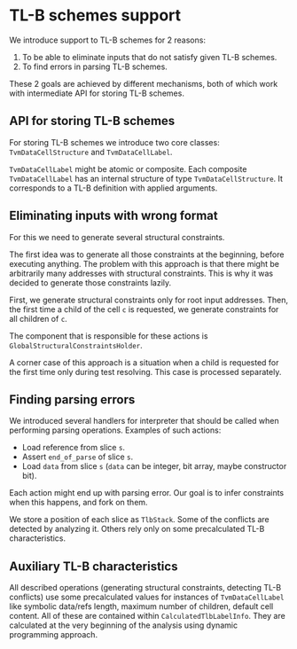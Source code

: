 # TL-B schemes support

We introduce support to TL-B schemes for 2 reasons:

1. To be able to eliminate inputs that do not satisfy given TL-B schemes.
2. To find errors in parsing TL-B schemes.

These 2 goals are achieved by different mechanisms, both of which work with intermediate API for storing TL-B schemes.

## API for storing TL-B schemes

For storing TL-B schemes we introduce two core classes: `TvmDataCellStructure` and `TvmDataCellLabel`.

`TvmDataCellLabel` might be atomic or composite. Each composite `TvmDataCellLabel` has an internal structure of type `TvmDataCellStructure`. It corresponds to a TL-B definition with applied arguments.

## Eliminating inputs with wrong format

For this we need to generate several structural constraints.

The first idea was to generate all those constraints at the beginning, before executing anything. The problem with this approach is that there might be arbitrarily many addresses with structural constraints. This is why it was decided to generate those constraints lazily.

First, we generate structural constraints only for root input addresses. Then, the first time a child of the cell `c` is requested, we generate constraints for all children of `c`.

The component that is responsible for these actions is `GlobalStructuralConstraintsHolder`.

A corner case of this approach is a situation when a child is requested for the first time only during test resolving. This case is processed separately.

## Finding parsing errors

We introduced several handlers for interpreter that should be called when performing parsing operations. Examples of such actions:

- Load reference from slice `s`.
- Assert `end_of_parse` of slice `s`.
- Load `data` from slice `s` (`data` can be integer, bit array, maybe constructor bit).

Each action might end up with parsing error. Our goal is to infer constraints when this happens, and fork on them.

We store a position of each slice as `TlbStack`. Some of the conflicts are detected by analyzing it. Others rely only on some precalculated TL-B characteristics.

## Auxiliary TL-B characteristics

All described operations (generating structural constraints, detecting TL-B conflicts) use some precalculated values for instances of `TvmDataCellLabel` like symbolic data/refs length, maximum number of children, default cell content. All of these are contained within `CalculatedTlbLabelInfo`. They are calculated at the very beginning of the analysis using dynamic programming approach.
